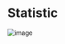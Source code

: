 # Statistic
![image](https://user-images.githubusercontent.com/109366932/185821009-fc0cfd85-b834-408d-8766-497fe2b89016.png)
